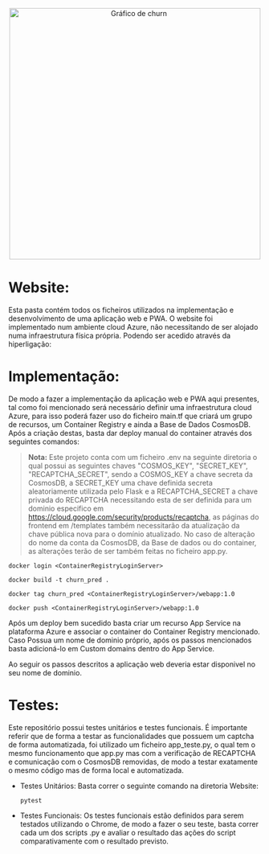 <p align="center">
  <img src="/static/icon_web_white.png" alt="Gráfico de churn" width="500"/>
</p>


# Website:

  Esta pasta contém todos os ficheiros utilizados na implementação e desenvolvimento de uma aplicação web e PWA.
  O website foi implementado num ambiente cloud Azure, não necessitando de ser alojado numa infraestrutura física própria. Podendo ser acedido através da hiperligação:

# Implementação:

  De modo a fazer a implementação da aplicação web e PWA aqui presentes, tal como foi mencionado será necessário definir uma infraestrutura cloud Azure, para isso poderá fazer uso do ficheiro main.tf que criará um grupo de recursos, um Container Registry e ainda a Base de Dados CosmosDB.
  Após a criação destas, basta dar deploy manual do container através dos seguintes comandos:
  > **Nota:** Este projeto conta com um ficheiro .env na seguinte diretoria o qual possui as seguintes chaves "COSMOS_KEY", "SECRET_KEY", "RECAPTCHA_SECRET", sendo a COSMOS_KEY a chave secreta da CosmosDB, a SECRET_KEY uma chave definida secreta aleatoriamente utilizada pelo Flask e a RECAPTCHA_SECRET a chave privada do RECAPTCHA necessitando esta de ser definida para um dominio especifico em https://cloud.google.com/security/products/recaptcha, as páginas do frontend em /templates também necessitarão da atualização da chave pública nova para o domínio atualizado.
  > No caso de alteração do nome da conta da CosmosDB, da Base de dados ou do container, as alterações terão de ser também feitas no ficheiro app.py. 

    docker login <ContainerRegistryLoginServer>
    
    docker build -t churn_pred .
    
    docker tag churn_pred <ContainerRegistryLoginServer>/webapp:1.0
  
    docker push <ContainerRegistryLoginServer>/webapp:1.0

  Após um deploy bem sucedido basta criar um recurso App Service na plataforma Azure e associar o container do Container Registry mencionado. 
  Caso Possua um nome de dominio próprio, após os passos mencionados basta adicioná-lo em Custom domains dentro do App Service.

  Ao seguir os passos descritos a aplicação web deveria estar disponivel no seu nome de dominio. 
  
# Testes:

  Este repositório possui testes unitários e testes funcionais. É importante referir que de forma a testar as funcionalidades que possuem um captcha de forma automatizada, foi utilizado um ficheiro app_teste.py, o qual tem o mesmo funcionamento que app.py mas com a verificação de RECAPTCHA e comunicação com o CosmosDB removidas, de modo a testar exatamente o mesmo código mas de forma local e automatizada.

  - Testes Unitários:
    Basta correr o seguinte comando na diretoria Website:

        pytest
  - Testes Funcionais:
    Os testes funcionais estão definidos para serem testados utilizando o Chrome, de modo a fazer o seu teste, basta correr cada um dos scripts .py e avaliar o resultado das ações do script comparativamente com o resultado previsto.
    
